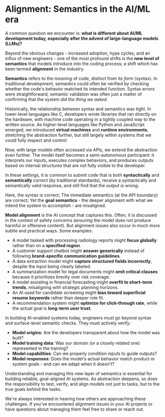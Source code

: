 # Alignment: Semantics in the AI/ML era

A common question we encounter is: **what is different about AI/ML development today, especially after the advent of large-language models (LLMs)?** 

Beyond the obvious changes - increased adoption, hype cycles, and an influx of new engineers - one of the most profound shifts is the **new level of semantics** that models introduce into the coding process; a shift which has been termed **alignment** in the industry.

**Semantics** refers to the *meaning* of code, distinct from its *form* (syntax). In traditional development, semantics could often be verified by checking whether the code's behavior matched its intended function. Syntax errors were straightforward; semantic validation was often just a matter of confirming that the system *did the thing we asked*.

Historically, the relationship between syntax and semantics was tight. In lower-level languages like C, developers wrote libraries that ran directly on the hardware, with machine code operating in a tightly coupled way to the written source. As higher-level languages like Python and JavaScript emerged, we introduced **virtual machines** and **runtime environments**, stretching the abstraction further, but still largely within systems that we could fully inspect and control.

Now, with large models often accessed via APIs, we extend the abstraction even further. The model itself becomes a semi-autonomous participant: it interprets our inputs, executes complex behaviors, and produces outputs based on internal structures that are not fully visible to the developer.

In these settings, it is common to submit code that is both **syntactically** and **semantically** correct (by traditional standards), receive a syntactically and semantically valid response, and still find that the *output is wrong*. 

Here, the syntax is correct; The immediate semantics (at the API boundary) are correct; Yet the **goal semantics** - the deeper alignment with what we intend the system to accomplish - are misaligned.

**Model alignment** is the AI concept that captures this. Often, it is discussed in the context of safety concerns (ensuring the model does not produce harmful or offensive content). But alignment issues also occur in much more subtle and practical ways. Some examples:

- A model tasked with processing radiology reports might **focus globally** rather than on a **specified region**.
- A customer support chatbot might **answer generically** instead of following **brand-specific communication guidelines**.
- A data extraction model might **capture structured fields incorrectly**, despite the input being clearly labeled.
- A summarization model for legal documents might **omit critical clauses** because it prioritizes brevity over risk coverage.
- A model assisting in financial forecasting might **overfit to short-term trends**, misaligning with strategic planning horizons.
- An AI used for candidate screening might **bias toward superficial resume keywords** rather than deeper role fit.
- A recommendation system might **optimize for click-through rate**, while the actual goal is **long-term user trust**.

In building AI-enabled systems today, engineers must go beyond syntax and surface-level semantic checks. They must actively verify:

- **Model origins**: Are the developers transparent about how the model was built?
- **Model training data**: Was our domain (or a closely related one) represented in the training?
- **Model capabilities**: Can we properly condition inputs to guide outputs?
- **Model responses**: Does the model's actual behavior match product or system goals - and can we adapt when it doesn't?

Understanding and managing this new layer of semantics is essential for building reliable, goal-aligned AI systems. As abstraction deepens, so does the responsibility to test, verify, and align models not just to tasks, but to the true goals behind the tasks.

We're always interested in hearing how others are approaching these challenges. If you've encountered alignment issues in your AI projects or have questions about managing them feel free to share or reach out.
